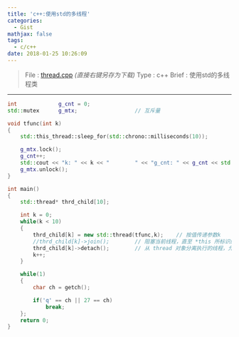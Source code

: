 ```yaml
---
title: 'c++:使用std的多线程'
categories:
  - Gist
mathjax: false
tags:
  - c/c++
date: 2018-01-25 10:26:09
---
```


> File : [thread.cpp](thread.cpp) *(直接右键另存为下载)*
> Type : c++
> Brief : 使用std的多线程类

<!-- more -->

---

```cpp
int				g_cnt = 0;
std::mutex		g_mtx;					// 互斥量

void tfunc(int k)
{
	std::this_thread::sleep_for(std::chrono::milliseconds(10));

	g_mtx.lock();
	g_cnt++;
    std::cout << "k: " << k << "		" << "g_cnt: " << g_cnt << std::endl;
	g_mtx.unlock();
}

int main()
{
    std::thread* thrd_child[10];

	int k = 0;
	while(k < 10)
	{
		thrd_child[k] = new std::thread(tfunc,k);    // 按值传递参数k
		//thrd_child[k]->join();		// 阻塞当前线程，直至 *this 所标识的线程完成其执行。
		thrd_child[k]->detach();		// 从 thread 对象分离执行的线程，允许执行独立地持续。
		k++;
	}

	while(1)
	{
		char ch = getch();

		if('q' == ch || 27 == ch)
			break;
	};
	return 0;
}


```
